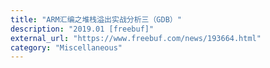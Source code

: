 ```yaml
---
title: "ARM汇编之堆栈溢出实战分析三（GDB）"
description: "2019.01 [freebuf]"
external_url: "https://www.freebuf.com/news/193664.html"
category: "Miscellaneous"
---
```

